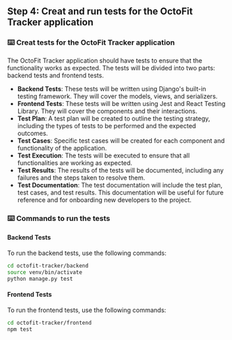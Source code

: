 ## Step 4: Creat and run tests for the OctoFit Tracker application

### :keyboard: Creat tests for the OctoFit Tracker application

The OctoFit Tracker application should have tests to ensure that the functionality works as expected. The tests will be divided into two parts: backend tests and frontend tests.

- **Backend Tests**: These tests will be written using Django's built-in testing framework. They will cover the models, views, and serializers.
- **Frontend Tests**: These tests will be written using Jest and React Testing Library. They will cover the components and their interactions.
- **Test Plan**: A test plan will be created to outline the testing strategy, including the types of tests to be performed and the expected outcomes.
- **Test Cases**: Specific test cases will be created for each component and functionality of the application.
- **Test Execution**: The tests will be executed to ensure that all functionalities are working as expected.
- **Test Results**: The results of the tests will be documented, including any failures and the steps taken to resolve them.
- **Test Documentation**: The test documentation will include the test plan, test cases, and test results. This documentation will be useful for future reference and for onboarding new developers to the project.

### :keyboard: Commands to run the tests

#### Backend Tests

To run the backend tests, use the following commands:

```bash
cd octofit-tracker/backend
source venv/bin/activate
python manage.py test
```

#### Frontend Tests

To run the frontend tests, use the following commands:

```bash
cd octofit-tracker/frontend
npm test
```

